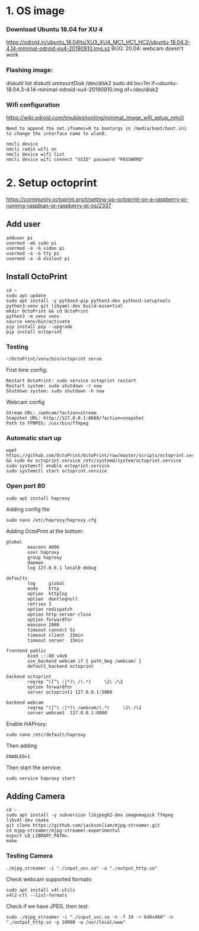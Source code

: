 
# 1. OS image
### Download Ubuntu 18.04 for XU 4
https://odroid.in/ubuntu_18.04lts/XU3_XU4_MC1_HC1_HC2/ubuntu-18.04.3-4.14-minimal-odroid-xu4-20190910.img.xz
BUG: 20.04: webcam doesn't work

### Flashing image:
diskutil list
diskutil unmountDisk /dev/disk2
sudo dd bs=1m if=ubuntu-18.04.3-4.14-minimal-odroid-xu4-20190910.img of=/dev/disk2

### Wifi configuration
https://wiki.odroid.com/troubleshooting/minimal_image_wifi_setup_nmcli
```
Need to append the net.ifnames=0 to bootargs in /media/boot/boot.ini to change the interface name to wlan0.

nmcli device
nmcli radio wifi on
nmcli device wifi list
nmcli device wifi connect "SSID" password "PASSWORD"
```

# 2. Setup octoprint
https://community.octoprint.org/t/setting-up-octoprint-on-a-raspberry-pi-running-raspbian-or-raspberry-pi-os/2337

## Add user 
```
adduser pi
usermod -aG sudo pi
usermod -a -G video pi
usermod -a -G tty pi
usermod -a -G dialout pi
```

## Install OctoPrint
```
cd ~
sudo apt update
sudo apt install -y python3-pip python3-dev python3-setuptools python3-venv git libyaml-dev build-essential
mkdir OctoPrint && cd OctoPrint
python3 -m venv venv
source venv/bin/activate
pip install pip --upgrade
pip install octoprint
```

### Testing
```
~/OctoPrint/venv/bin/octoprint serve
```
First time config:
```
Restart OctoPrint: sudo service octoprint restart
Restart system: sudo shutdown -r now
Shutdown system: sudo shutdown -h now
```
Webcam config
```
Stream URL: /webcam/?action=stream
Snapshot URL: http://127.0.0.1:8080/?action=snapshot
Path to FFMPEG: /usr/bin/ffmpeg
```

### Automatic start up
```
wget https://github.com/OctoPrint/OctoPrint/raw/master/scripts/octoprint.service && sudo mv octoprint.service /etc/systemd/system/octoprint.service
sudo systemctl enable octoprint.service
sudo systemctl start octoprint.service
```

### Open port 80
```
sudo apt install haproxy
```
Adding config file
```
sudo nano /etc/haproxy/haproxy.cfg
```
Adding OctoPrint at the bottom:
```
global
        maxconn 4096
        user haproxy
        group haproxy
        daemon
        log 127.0.0.1 local0 debug

defaults
        log     global
        mode    http
        option  httplog
        option  dontlognull
        retries 3
        option redispatch
        option http-server-close
        option forwardfor
        maxconn 2000
        timeout connect 5s
        timeout client  15min
        timeout server  15min

frontend public
        bind :::80 v4v6
        use_backend webcam if { path_beg /webcam/ }
        default_backend octoprint

backend octoprint
        reqrep ^([^\ :]*)\ /(.*)     \1\ /\2
        option forwardfor
        server octoprint1 127.0.0.1:5000

backend webcam
        reqrep ^([^\ :]*)\ /webcam/(.*)     \1\ /\2
        server webcam1  127.0.0.1:8080
```

Enable HAProxy:
```
sudo nano /etc/default/haproxy 
```
Then adding 
```
ENABLED=1 
```

Then start the service:
```
sudo service haproxy start
```

## Adding Camera
```
cd ~
sudo apt install -y subversion libjpeg62-dev imagemagick ffmpeg libv4l-dev cmake
git clone https://github.com/jacksonliam/mjpg-streamer.git
cd mjpg-streamer/mjpg-streamer-experimental
export LD_LIBRARY_PATH=.
make
```

### Testing Camera
```
./mjpg_streamer -i "./input_uvc.so" -o "./output_http.so"
```
Check webcam supported formats:
```
sudo apt install v4l-utils
v4l2-ctl --list-formats

```
Check if we have JPEG, then test:
```
sudo ./mjpg_streamer -i "./input_uvc.so -n -f 10 -r 640x480" -o "./output_http.so -p 10088 -w /usr/local/www"
```
